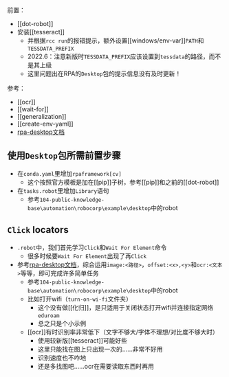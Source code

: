 前置：
- [[dot-robot]]
- 安装[[tesseract]]
  - 并根据`rcc run`的报错提示，额外设置[[windows/env-var]]`PATH`和`TESSDATA_PREFIX`
  - 2022.6：注意新版时`TESSDATA_PREFIX`应该设置到`tessdata`的路径，而不是其上级
  - 这里问题出在RPA的`Desktop`包的提示信息没有及时更新！

参考：
- [[ocr]]
- [[wait-for]]
- [[generalization]]
- [[create-env-yaml]]
- [rpa-desktop文档](https://robocorp.com/docs/libraries/rpa-framework/rpa-desktop)

## 使用`Desktop`包所需前置步骤
- 在`conda.yaml`里增加`rpaframework[cv]`
  - 这个按照官方模板是加在[[pip]]子树，参考[[pip]]和之前的[[dot-robot]]
- 在`tasks.robot`里增加`Library`语句
  - 参考`104-public-knowledge-base\automation\robocorp\example\desktop`中的robot
## `Click` locators
- `.robot`中，我们首先学习`Click`和`Wait For Element`命令
  - 很多时候要`Wait For Element`出现了再`Click`
- 参考[rpa-desktop文档](https://robocorp.com/docs/libraries/rpa-framework/rpa-desktop)，综合运用`image:<路径>`，`offset:<x>,<y>`和`ocr:<文本>`等等，即可完成许多简单任务
  - 参考`104-public-knowledge-base\automation\robocorp\example\desktop`中的robot
  - 比如打开wifi（`turn-on-wi-fi`文件夹）
    - 这个没有做[[化归]]，是只适用于关闭状态打开wifi并连接指定网络`eduroam`
    - 总之只是个小示例
  - [[ocr]]有时识别率非常低下（文字不够大/字体不理想/对比度不够大时）
    - 使用较新版[[tesseract]]可能好些
    - 这里只能找在图上只出现一次的……非常不好用
    - 识别速度也不咋地
    - 还是多找图吧……ocr在需要读取东西时再用